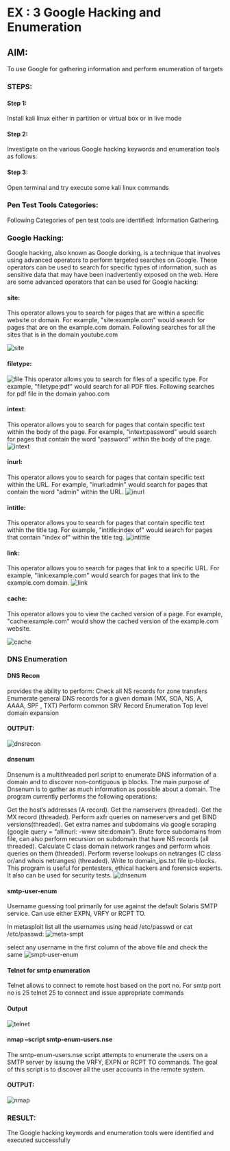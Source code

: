 # EX : 3 Google Hacking and Enumeration

## AIM:

To use Google for gathering information and perform enumeration of targets

### STEPS:

#### Step 1:

Install kali linux either in partition or virtual box or in live mode

#### Step 2:

Investigate on the various Google hacking keywords and enumeration tools as follows:


#### Step 3:
Open terminal and try execute some kali linux commands

### Pen Test Tools Categories:  

Following Categories of pen test tools are identified:
Information Gathering.

### Google Hacking:

Google hacking, also known as Google dorking, is a technique that involves using advanced operators to perform targeted searches on Google. These operators can be used to search for specific types of information, such as sensitive data that may have been inadvertently exposed on the web. Here are some advanced operators that can be used for Google hacking:

#### site:
This operator allows you to search for pages that are within a specific website or domain. For example, "site:example.com" would search for pages that are on the example.com domain.
Following searches for all the sites that is in the domain youtube.com




![site](https://github.com/Manoj162004/Enumeration/assets/120365042/3f662fef-1bfb-4ada-846b-58e2f02205e0)



#### filetype: 

![file](https://github.com/Manoj162004/Enumeration/assets/120365042/8766c43e-431e-4153-a40d-6029bc53a2a8)
This operator allows you to search for files of a specific type. For example, "filetype:pdf" would search for all PDF files.
Following searches for pdf file in the domain yahoo.com

#### intext:
This operator allows you to search for pages that contain specific text within the body of the page. For example, "intext:password" would search for pages that contain the word "password" within the body of the page.
![intext](https://github.com/Manoj162004/Enumeration/assets/120365042/47678407-b0b8-4964-8181-7c63fc06c5d8)


#### inurl:
This operator allows you to search for pages that contain specific text within the URL. For example, "inurl:admin" would search for pages that contain the word "admin" within the URL.
![inurl](https://github.com/Manoj162004/Enumeration/assets/120365042/489b09da-e059-4a7d-8b87-d38846e4a629)

#### intitle:
This operator allows you to search for pages that contain specific text within the title tag. For example, "intitle:index of" would search for pages that contain "index of" within the title tag.
![intittle](https://github.com/Manoj162004/Enumeration/assets/120365042/88596beb-c754-4557-bab8-4c235740e33f)



#### link:
This operator allows you to search for pages that link to a specific URL. For example, "link:example.com" would search for pages that link to the example.com domain.
![link](https://github.com/Manoj162004/Enumeration/assets/120365042/d5251387-8b0d-4d0a-afd8-907162120f12)
#### cache:
This operator allows you to view the cached version of a page. For example, "cache:example.com" would show the cached version of the example.com website.

![cache](https://github.com/Manoj162004/Enumeration/assets/120365042/738671f4-299e-418d-9cbb-506f5dd9b3fd)

 
### DNS Enumeration


#### DNS Recon
provides the ability to perform:
Check all NS records for zone transfers
Enumerate general DNS records for a given domain (MX, SOA, NS, A, AAAA, SPF , TXT)
Perform common SRV Record Enumeration
Top level domain expansion
#### OUTPUT:
![dnsrecon](https://github.com/Manoj162004/Enumeration/assets/120365042/1a3cc453-2a54-4d24-bc01-a4e3b4e8cc36)

#### dnsenum
Dnsenum is a multithreaded perl script to enumerate DNS information of a domain and to discover non-contiguous ip blocks. The main purpose of Dnsenum is to gather as much information as possible about a domain. The program currently performs the following operations:

Get the host’s addresses (A record).
Get the namservers (threaded).
Get the MX record (threaded).
Perform axfr queries on nameservers and get BIND versions(threaded).
Get extra names and subdomains via google scraping (google query = “allinurl: -www site:domain”).
Brute force subdomains from file, can also perform recursion on subdomain that have NS records (all threaded).
Calculate C class domain network ranges and perform whois queries on them (threaded).
Perform reverse lookups on netranges (C class or/and whois netranges) (threaded).
Write to domain_ips.txt file ip-blocks.
This program is useful for pentesters, ethical hackers and forensics experts. It also can be used for security tests.
![dnsenum](https://github.com/Manoj162004/Enumeration/assets/120365042/a9219e21-cd20-4821-9bb7-7daf81066222)


#### smtp-user-enum
Username guessing tool primarily for use against the default Solaris SMTP service. Can use either EXPN, VRFY or RCPT TO.


In metasploit list all the usernames using head /etc/passwd or cat /etc/passwd:
![meta-smpt](https://github.com/Manoj162004/Enumeration/assets/120365042/e7b5be29-844a-45b3-8459-f5bb01d4b2a4)

select any username in the first column of the above file and check the same
![smpt-user-enum](https://github.com/Manoj162004/Enumeration/assets/120365042/fa58d74f-1f73-4a59-90ef-4b9233bb0872)


#### Telnet for smtp enumeration
Telnet allows to connect to remote host based on the port no. For smtp port no is 25
telnet <host address> 25 to connect
and issue appropriate commands
  
#### Output
  
![telnet](https://github.com/Manoj162004/Enumeration/assets/120365042/cb422b5a-acac-4e09-9b89-76fdc3ba0242)  

#### nmap –script smtp-enum-users.nse <hostname>

The smtp-enum-users.nse script attempts to enumerate the users on a SMTP server by issuing the VRFY, EXPN or RCPT TO commands. The goal of this script is to discover all the user accounts in the remote system.


#### OUTPUT:
 
![nmap](https://github.com/Manoj162004/Enumeration/assets/120365042/33a55602-856f-419a-b835-bf08376c2138)
 

### RESULT:
The Google hacking keywords and enumeration tools were identified and executed successfully

